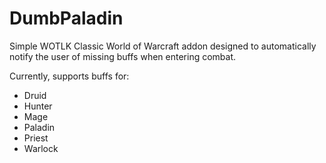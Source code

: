 # DumbPaladin

Simple WOTLK Classic World of Warcraft addon designed to automatically notify the user of missing buffs when entering 
combat.

Currently, supports buffs for:

- Druid
- Hunter
- Mage
- Paladin
- Priest
- Warlock

